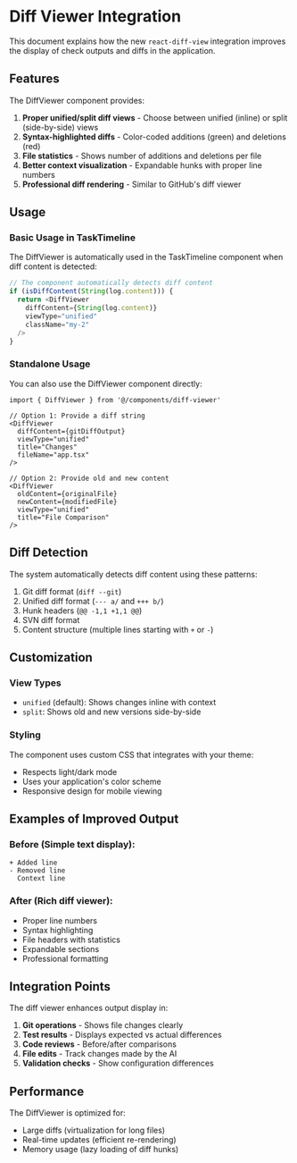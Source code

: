 # Diff Viewer Integration

This document explains how the new `react-diff-view` integration improves the display of check outputs and diffs in the application.

## Features

The DiffViewer component provides:

1. **Proper unified/split diff views** - Choose between unified (inline) or split (side-by-side) views
2. **Syntax-highlighted diffs** - Color-coded additions (green) and deletions (red)
3. **File statistics** - Shows number of additions and deletions per file
4. **Better context visualization** - Expandable hunks with proper line numbers
5. **Professional diff rendering** - Similar to GitHub's diff viewer

## Usage

### Basic Usage in TaskTimeline

The DiffViewer is automatically used in the TaskTimeline component when diff content is detected:

```typescript
// The component automatically detects diff content
if (isDiffContent(String(log.content))) {
  return <DiffViewer 
    diffContent={String(log.content)} 
    viewType="unified"
    className="my-2"
  />
}
```

### Standalone Usage

You can also use the DiffViewer component directly:

```tsx
import { DiffViewer } from '@/components/diff-viewer'

// Option 1: Provide a diff string
<DiffViewer 
  diffContent={gitDiffOutput}
  viewType="unified"
  title="Changes"
  fileName="app.tsx"
/>

// Option 2: Provide old and new content
<DiffViewer 
  oldContent={originalFile}
  newContent={modifiedFile}
  viewType="unified"
  title="File Comparison"
/>
```

## Diff Detection

The system automatically detects diff content using these patterns:

1. Git diff format (`diff --git`)
2. Unified diff format (`--- a/` and `+++ b/`)
3. Hunk headers (`@@ -1,1 +1,1 @@`)
4. SVN diff format
5. Content structure (multiple lines starting with `+` or `-`)

## Customization

### View Types

- `unified` (default): Shows changes inline with context
- `split`: Shows old and new versions side-by-side

### Styling

The component uses custom CSS that integrates with your theme:
- Respects light/dark mode
- Uses your application's color scheme
- Responsive design for mobile viewing

## Examples of Improved Output

### Before (Simple text display):
```
+ Added line
- Removed line
  Context line
```

### After (Rich diff viewer):
- Proper line numbers
- Syntax highlighting
- File headers with statistics
- Expandable sections
- Professional formatting

## Integration Points

The diff viewer enhances output display in:

1. **Git operations** - Shows file changes clearly
2. **Test results** - Displays expected vs actual differences
3. **Code reviews** - Before/after comparisons
4. **File edits** - Track changes made by the AI
5. **Validation checks** - Show configuration differences

## Performance

The DiffViewer is optimized for:
- Large diffs (virtualization for long files)
- Real-time updates (efficient re-rendering)
- Memory usage (lazy loading of diff hunks)